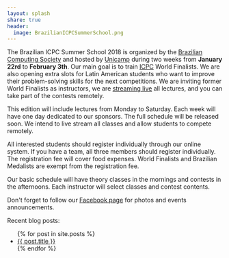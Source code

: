 ```yaml
---
layout: splash
share: true
header:
  image: BrazilianICPCSummerSchool.png
---
```


The Brazilian ICPC Summer School 2018 is organized by the [Brazilian Computing Society](http://www.sbc.org.br) and hosted by [Unicamp](http://www.unicamp.br) during two weeks from **January 22rd** to **February 3th**. Our main goal is to train [ICPC](http://acm.baylor.edu) World Finalists. We are also opening extra slots for Latin American students who want to improve their problem-solving skills for the next competitions. We are inviting former World Finalists as instructors, we are [streaming live](http://www.youtube.com/c/rjazevedo/live) all lectures, and you can take part of the contests remotely.

This edition will include lectures from Monday to Saturday. Each week will have one day dedicated to our sponsors. The full schedule will be released soon. We intend to live stream all classes and allow students to compete remotely.

All interested students should register individually through our online system. If you have a team, all three members should register individually. The registration fee will cover food expenses. World Finalists and Brazilian Medalists are exempt from the registration fee.

Our basic schedule will have theory classes in the mornings and contests in the afternoons. Each instructor will select classes and contest contents.

Don't forget to follow our [Facebook page](http://www.facebook.com/maratona) for photos and events announcements.

Recent blog posts:

<ul>
  {% for post in site.posts %}
    <li>
      <a href="{{ site.baseurl }}{{ post.url }}">{{ post.title }}</a>
    </li>
  {% endfor %}
</ul>

<br>
